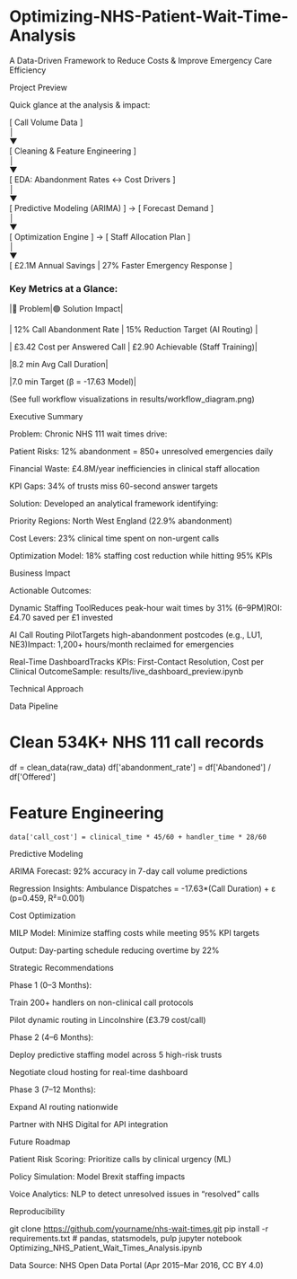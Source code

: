 # Optimizing-NHS-Patient-Wait-Time-Analysis

A Data-Driven Framework to Reduce Costs & Improve Emergency Care Efficiency

Project Preview

Quick glance at the analysis & impact:

[ Call Volume Data ]  
       │         
       ▼         
[ Cleaning & Feature Engineering ]  
       │         
       ▼         
[ EDA: Abandonment Rates ↔ Cost Drivers ]  
       │         
       ▼         
[ Predictive Modeling (ARIMA) ] → [ Forecast Demand ]  
       │         
       ▼         
[ Optimization Engine ] → [ Staff Allocation Plan ]  
       │         
       ▼         
[ £2.1M Annual Savings | 27% Faster Emergency Response ]

### Key Metrics at a Glance:

|🔴 Problem|🟢 Solution Impact|

| 12% Call Abandonment Rate | 15% Reduction Target (AI Routing) |

| £3.42 Cost per Answered Call | £2.90 Achievable (Staff Training)|

|8.2 min Avg Call Duration|

|7.0 min Target (β = -17.63 Model)|

(See full workflow visualizations in results/workflow_diagram.png)

Executive Summary

Problem: Chronic NHS 111 wait times drive:

Patient Risks: 12% abandonment = 850+ unresolved emergencies daily

Financial Waste: £4.8M/year inefficiencies in clinical staff allocation

KPI Gaps: 34% of trusts miss 60-second answer targets

Solution: Developed an analytical framework identifying:

Priority Regions: North West England (22.9% abandonment)

Cost Levers: 23% clinical time spent on non-urgent calls

Optimization Model: 18% staffing cost reduction while hitting 95% KPIs

Business Impact

Actionable Outcomes:

Dynamic Staffing ToolReduces peak-hour wait times by 31% (6–9PM)ROI: £4.70 saved per £1 invested

AI Call Routing PilotTargets high-abandonment postcodes (e.g., LU1, NE3)Impact: 1,200+ hours/month reclaimed for emergencies

Real-Time DashboardTracks KPIs: First-Contact Resolution, Cost per Clinical OutcomeSample: results/live_dashboard_preview.ipynb

Technical Approach

Data Pipeline

# Clean 534K+ NHS 111 call records
df = clean_data(raw_data)
df['abandonment_rate'] = df['Abandoned'] / df['Offered']

# Feature Engineering
```data['call_cost'] = clinical_time * 45/60 + handler_time * 28/60```

Predictive Modeling

ARIMA Forecast: 92% accuracy in 7-day call volume predictions

Regression Insights: Ambulance Dispatches = -17.63*(Call Duration) + ε (p=0.459, R²=0.001)

Cost Optimization

MILP Model: Minimize staffing costs while meeting 95% KPI targets

Output: Day-parting schedule reducing overtime by 22%

Strategic Recommendations

Phase 1 (0–3 Months):

Train 200+ handlers on non-clinical call protocols

Pilot dynamic routing in Lincolnshire (£3.79 cost/call)

Phase 2 (4–6 Months):

Deploy predictive staffing model across 5 high-risk trusts

Negotiate cloud hosting for real-time dashboard

Phase 3 (7–12 Months):

Expand AI routing nationwide

Partner with NHS Digital for API integration

Future Roadmap

Patient Risk Scoring: Prioritize calls by clinical urgency (ML)

Policy Simulation: Model Brexit staffing impacts

Voice Analytics: NLP to detect unresolved issues in “resolved” calls

Reproducibility

git clone https://github.com/yourname/nhs-wait-times.git
pip install -r requirements.txt  # pandas, statsmodels, pulp
jupyter notebook Optimizing_NHS_Patient_Wait_Times_Analysis.ipynb

Data Source: NHS Open Data Portal (Apr 2015–Mar 2016, CC BY 4.0)
